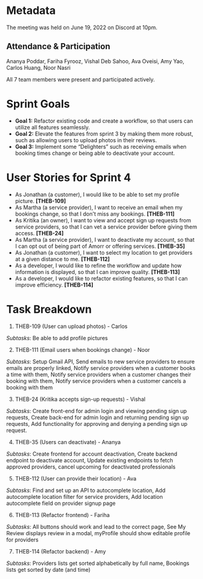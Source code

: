 # Metadata
The meeting was held on June 19, 2022 on Discord at 10pm.

## Attendance & Participation
Ananya Poddar, Fariha Fyrooz, Vishal Deb Sahoo, Ava Oveisi, Amy Yao, Carlos Huang, Noor Nasri

All 7 team members were present and participated actively.

# Sprint Goals
- **Goal 1:** Refactor existing code and create a workflow, so that users can utilize all features seamlessly.
- **Goal 2:**  Elevate the features from sprint 3 by making them more robust, such as allowing users to upload photos in their reviews.
- **Goal 3:** Implement some “Delighters” such as receiving emails when booking times change or being able to deactivate your account.

# User Stories for Sprint 4
- As Jonathan (a customer), I would like to be able to set my profile picture. **[THEB-109]**
- As Martha (a service provider), I want to receive an email when my bookings change, so that I don't miss any bookings. **[THEB-111]**
- As Kritika (an owner), I want to view and accept sign up requests from service providers, so that I can vet a service provider before giving them access. **[THEB-24]**
- As Martha (a service provider), I want to deactivate my account, so that I can opt out of being part of Amorr or offering services. **[THEB-35]**
- As Jonathan (a customer), I want to select my location to get providers at a given distance to me. **[THEB-112]**
- As a developer, I would like to refine the workflow and update how information is displayed, so that I can improve quality. **[THEB-113]**
- As a developer, I would like to refactor existing features, so that I can improve efficiency. **[THEB-114]**

# Task Breakdown

1. THEB-109 (User can upload photos) - Carlos

*Subtasks*: Be able to add profile pictures

2. THEB-111 (Email users when bookings change) - Noor

*Subtasks*: Setup Gmail API, Send emails to new service providers to ensure emails are properly linked, Notify service providers when a customer books a time with them, Notify service providers when a customer changes their booking with them, Notify service providers when a customer cancels a booking with them


3. THEB-24 (Kritika accepts sign-up requests) - Vishal

*Subtasks*: Create front-end for admin login and viewing pending sign up requests, Create back-end for admin login and returning pending sign up requests, Add functionality for approving and denying a pending sign up request.

4. THEB-35 (Users can deactivate) - Ananya

*Subtasks*: Create frontend for account deactivation, Create backend endpoint to deactivate account, Update existing endpoints to fetch approved providers, cancel upcoming for deactivated professionals

5. THEB-112 (User can provide their location) - Ava

*Subtasks*: Find and set up an API to autocomplete location, Add autocomplete location filter for service providers, Add location autocomplete field on provider signup page

6. THEB-113 (Refactor frontend) - Fariha

*Subtasks*: All buttons should work and lead to the correct page, See My Review displays review in a modal, myProfile should show editable profile for providers

7. THEB-114 (Refactor backend) - Amy

*Subtasks*: Providers lists get sorted alphabetically by full name, Bookings lists get sorted by date (and time)

